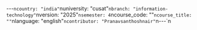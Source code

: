 ---
---

﻿---`ncountry: "india"`nuniversity: "cusat"`nbranch: "information-technology"`nversion: "2025"`nsemester: 4`ncourse_code: ""`ncourse_title: ""`nlanguage: "english"`ncontributor: "Pranavsanthoshnair"`n---`n
